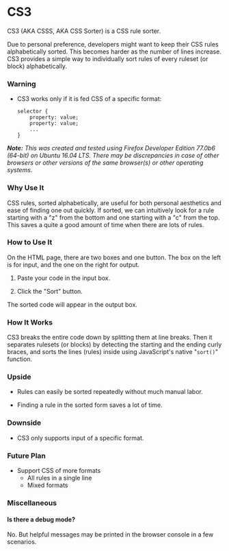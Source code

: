 # CS3

CS3 (AKA CSSS, AKA CSS Sorter)
is a CSS rule sorter.

Due to personal preference,
developers might want to keep their CSS rules alphabetically sorted.
This becomes harder as the number of lines increase.
CS3 provides a simple way to
individually sort rules of every ruleset (or block) alphabetically.

### Warning

- CS3 works only if it is fed CSS of a specific format:

  ```
  selector {
      property: value;
      property: value;
      ...
  }
  ```

_**Note:**
This was created and tested using
Firefox Developer Edition 77.0b6 (64-bit)
on Ubuntu 16.04 LTS.
There may be discrepancies in case of other browsers 
or other versions of the same browser(s)
or other operating systems._

### Why Use It

CSS rules, sorted alphabetically, are useful for
both personal aesthetics and ease of finding one out quickly.
If sorted,
we can intuitively look for a rule starting with a "z" from the bottom
and one starting with a "c" from the top.
This saves a quite a good amount of time when there are lots of rules.

### How to Use It

On the HTML page, there are two boxes and one button.
The box on the left is for input,
and the one on the right for output.

1. Paste your code in the input box.

2. Click the "Sort" button.

The sorted code will appear in the output box.

### How It Works

CS3 breaks the entire code down by splitting them at line breaks.
Then it separates rulesets (or blocks)
by detecting the starting and the ending curly braces,
and sorts the lines (rules) inside using JavaScript's native "`sort()`" function.

### Upside

- Rules can easily be sorted repeatedly without much manual labor.

- Finding a rule in the sorted form saves a lot of time.

### Downside

- CS3 only supports input of a specific format.

### Future Plan

- Support CSS of more formats
  - All rules in a single line
  - Mixed formats

### Miscellaneous

#### Is there a debug mode?

No.
But helpful messages may be printed in the browser console in a few scenarios.
